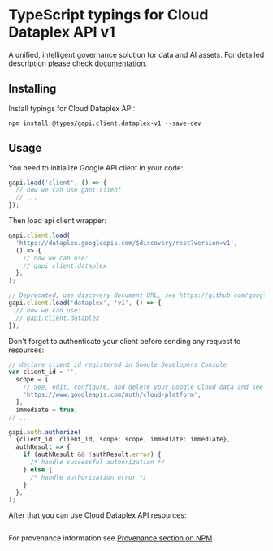 # TypeScript typings for Cloud Dataplex API v1

A unified, intelligent governance solution for data and AI assets.
For detailed description please check [documentation](https://cloud.google.com/dataplex/docs).

## Installing

Install typings for Cloud Dataplex API:

```
npm install @types/gapi.client.dataplex-v1 --save-dev
```

## Usage

You need to initialize Google API client in your code:

```typescript
gapi.load('client', () => {
  // now we can use gapi.client
  // ...
});
```

Then load api client wrapper:

```typescript
gapi.client.load(
  'https://dataplex.googleapis.com/$discovery/rest?version=v1',
  () => {
    // now we can use:
    // gapi.client.dataplex
  },
);
```

```typescript
// Deprecated, use discovery document URL, see https://github.com/google/google-api-javascript-client/blob/master/docs/reference.md#----gapiclientloadname----version----callback--
gapi.client.load('dataplex', 'v1', () => {
  // now we can use:
  // gapi.client.dataplex
});
```

Don't forget to authenticate your client before sending any request to resources:

```typescript
// declare client_id registered in Google Developers Console
var client_id = '',
  scope = [
    // See, edit, configure, and delete your Google Cloud data and see the email address for your Google Account.
    'https://www.googleapis.com/auth/cloud-platform',
  ],
  immediate = true;
// ...

gapi.auth.authorize(
  {client_id: client_id, scope: scope, immediate: immediate},
  authResult => {
    if (authResult && !authResult.error) {
      /* handle successful authorization */
    } else {
      /* handle authorization error */
    }
  },
);
```

After that you can use Cloud Dataplex API resources: <!-- TODO: make this work for multiple namespaces -->

```typescript

```

For provenance information see [Provenance section on NPM](https://www.npmjs.com/package/@maxim_mazurok/gapi.client.dataplex-v1#Provenance:~:text=none-,Provenance,-Built%20and%20signed)
